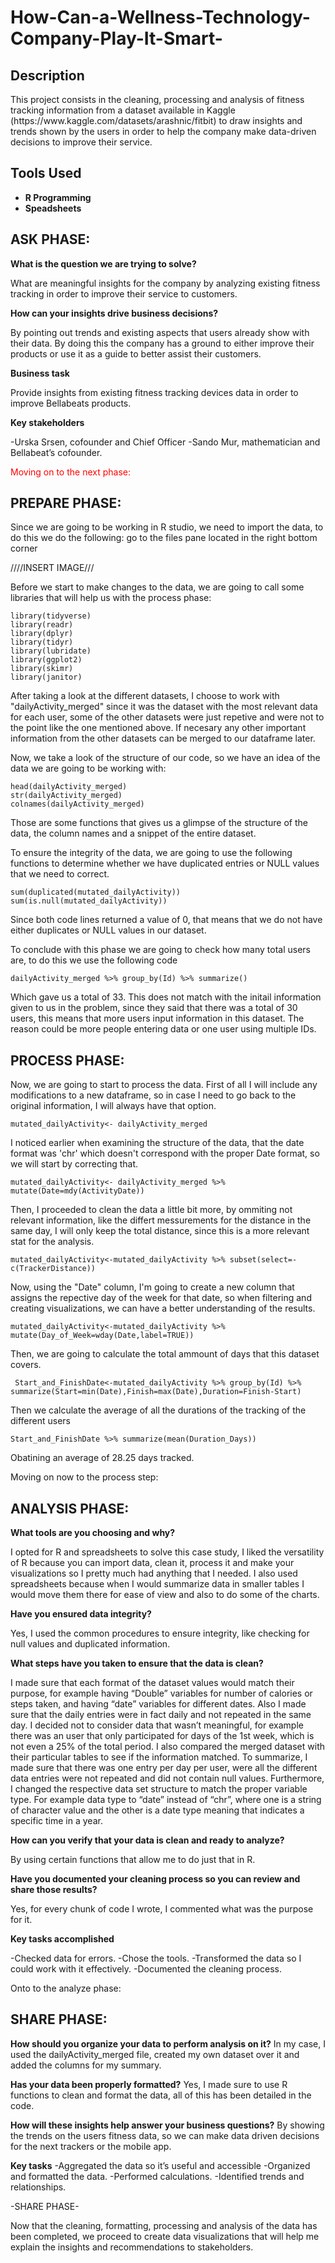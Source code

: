 # How-Can-a-Wellness-Technology-Company-Play-It-Smart-


<h2>Description</h2>
This project consists in the cleaning, processing and analysis of fitness tracking information from a dataset available in Kaggle (https://www.kaggle.com/datasets/arashnic/fitbit) to draw insights and trends shown by the users in order to help the company make data-driven decisions to improve their service.
<br />


<h2>Tools Used</h2>

- <b>R Programming</b> 
- <b>Speadsheets</b>

<p>
 
<h2> ASK PHASE: </h2>
<b>What is the question we are trying to solve?</b>

What are meaningful insights for the company by analyzing existing fitness tracking in order to improve their service to customers.


<b>How can your insights drive business decisions?</b>

By pointing out trends and existing aspects that users already show with their data. By doing this the company has a ground to either improve their products or use it as a guide to better assist their customers.


<b>Business task</b>

Provide insights from existing fitness tracking devices data in order to improve Bellabeats products.

<b>Key stakeholders</b>

-Urska Srsen, cofounder and Chief Officer
-Sando Mur, mathematician and Bellabeat’s cofounder.



<FONT COLOR="RED">Moving on to the next phase:</FONT>

<h2> PREPARE PHASE: </h2>

Since we are going to be working in R studio, we need to import the data, to do this we do the following: go to the files pane located in the right bottom corner

////INSERT IMAGE///


Before we start to make changes to the data, we are going to call some libraries that will help us with the process phase:

```
library(tidyverse)
library(readr)
library(dplyr)
library(tidyr)
library(lubridate)
library(ggplot2)
library(skimr)
library(janitor)
```
After taking a look at the different datasets, I choose to work with "dailyActivity_merged" since it was the dataset with the most relevant data for each user, some of the other datasets were just repetive and were not to the point like the one mentioned above. If necesary any other important information from the other datasets can be merged to our dataframe later.

Now, we take a look of the structure of our code, so we have an idea of the data we are going to be working with:

```
head(dailyActivity_merged)
str(dailyActivity_merged)
colnames(dailyActivity_merged)
```
Those are some functions that gives us a glimpse of the structure of the data, the column names and a snippet of the entire dataset.

To ensure the integrity of the data, we are going to use the following functions to determine whether we have duplicated entries or NULL values that we need to correct.

```
sum(duplicated(mutated_dailyActivity))
sum(is.null(mutated_dailyActivity))
```
Since both code lines returned a value of 0, that means that we do not have either duplicates or NULL values in our dataset.

To conclude with this phase we are going to check how many total users are, to do this we use the following code

`dailyActivity_merged %>% group_by(Id) %>% summarize()`

Which gave us a total of 33. This does not match with the initail information given to us in the problem, since they said that there was a total of 30 users, this means that more users input information in this dataset. The reason could be more people entering data or one user using multiple IDs.
 
<h2> PROCESS PHASE: </h2>

Now, we are going to start to process the data. First of all I will include any modifications to a new dataframe, so in case I need to go back to the original information, I will always have that option.

```
mutated_dailyActivity<- dailyActivity_merged
```
I noticed earlier when examining the structure of the data, that the date format was 'chr' which doesn't correspond with the proper Date format, so we will start by correcting that.
```
mutated_dailyActivity<- dailyActivity_merged %>% mutate(Date=mdy(ActivityDate))
```
Then, I proceeded to clean the data a little bit more, by ommiting not relevant information, like the differt messurements for the distance in the same day, I will only keep the total distance, since this is a more relevant stat for the analysis.

```
mutated_dailyActivity<-mutated_dailyActivity %>% subset(select=-c(TrackerDistance))
```

Now, using the "Date" column, I'm going to create a new column that assigns the repective day of the week for that date, so when filtering and creating visualizations, we can have a better understanding of the results.

```
mutated_dailyActivity<-mutated_dailyActivity %>% mutate(Day_of_Week=wday(Date,label=TRUE))
````
Then, we are going to calculate the total ammount of days that this dataset covers.

````
 Start_and_FinishDate<-mutated_dailyActivity %>% group_by(Id) %>% summarize(Start=min(Date),Finish=max(Date),Duration=Finish-Start)
````
Then we calculate the average of all the durations of the tracking of the different users

````
Start_and_FinishDate %>% summarize(mean(Duration_Days))
````
Obatining an average of 28.25 days tracked.


Moving on now to the process step:


<h2> ANALYSIS PHASE: </h2>

<b>What tools are you choosing and why?</b>


I opted for R and spreadsheets to solve this case study, I liked the versatility of R because you can import data, clean it, process it and make your visualizations so I pretty much had anything that I needed. I also used spreadsheets because when I would summarize data in smaller tables I would move them there for ease of view and also to do some of the charts.


<b>Have you ensured data integrity?</b>


Yes, I used the common procedures to ensure integrity, like checking for null values and duplicated information.


<b>What steps have you taken to ensure that the data is clean?</b>


I made sure that each format of the dataset values would match their purpose, for example having “Double” variables for number of calories or steps taken, and having “date” variables for different dates.
Also I made sure that the daily entries were in fact daily and not repeated in the same day. I decided not to consider data that wasn’t meaningful, for example there was an user that only participated for days of the 1st week, which is not even a 25% of the total period.
I also compared the merged dataset with their particular tables to see if the information matched.
To summarize, I made sure that there was one entry per day per user, were all the different data entries were not repeated and did not contain null values.
Furthermore, I changed the respective data set structure to match the proper variable type. For example data type to “date” instead of “chr”, where one is a string of character value and the other is a date type meaning that indicates  a specific time in a year.


<b>How can you verify that your data is clean and ready to analyze?</b>


By using certain functions that allow me to do just that in R.


<b>Have you documented your cleaning process so you can review and share those results?</b>


Yes, for every chunk of code I wrote, I commented what was the purpose for it.


<b>Key tasks accomplished</b>


-Checked data for errors.
-Chose the tools.
-Transformed the data so I could work with it effectively. 
-Documented the cleaning process.




Onto to the analyze phase:

<h2> SHARE PHASE: </h2>

<b>How should you organize your data to perform analysis on it?</b>
In my case, I used the dailyActivity_merged file, created my own dataset over it and added the columns for my summary.


<b>Has your data been properly formatted?</b>
Yes, I made sure to use R functions to clean and format the data, all of this has been detailed in the code. 




<b>How will these insights help answer your business questions?</b>
By showing the trends on the users fitness data, so we can make data driven decisions for the next trackers or the mobile app.


<b>Key tasks</b>
-Aggregated the data so it’s useful and accessible
-Organized and formatted the data.
-Performed calculations.
-Identified trends and relationships.




-SHARE PHASE-




Now that the cleaning, formatting, processing and analysis of the data has been completed, we proceed to create data visualizations that will help me explain the insights and recommendations to stakeholders.

</p>
</p>

<!--
 ```diff
- text in red
+ text in green
! text in orange
# text in gray
@@ text in purple (and bold)@@
```
--!>

